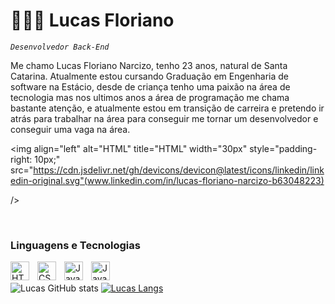 # 👨🏻‍💻​ Lucas Floriano

*`Desenvolvedor Back-End`*

Me chamo Lucas Floriano Narcizo, tenho 23 anos, natural de Santa Catarina. Atualmente estou cursando Graduação em Engenharia de software na Estácio, desde de criança tenho uma paixão na área de tecnologia mas nos ultimos anos a área de programação me chama bastante atenção, e atualmente estou em transição de carreira e pretendo ir atrás para trabalhar na área para conseguir me tornar um desenvolvedor e conseguir uma vaga na área.


<img
align="left"
alt="HTML"
title="HTML"
width="30px"
style="padding-right: 10px;"
src="https://cdn.jsdelivr.net/gh/devicons/devicon@latest/icons/linkedin/linkedin-original.svg"(www.linkedin.com/in/lucas-floriano-narcizo-b63048223) 

/>



      


<br>


### Linguagens e Tecnologias

<div>
<img 
align="left"
alt="HTML"
title="HTML"
width="30px"
style="padding-right: 10px;"
src="https://cdn.jsdelivr.net/gh/devicons/devicon@latest/icons/html5/html5-original.svg" 
/>
<img
align="left"
alt="CSS"
title="CSSt"
width="30px"
style="padding-right: 10px;"
src="https://cdn.jsdelivr.net/gh/devicons/devicon@latest/icons/css3/css3-original.svg" 
/>
<img 
align="left"
alt="Javat"
title="Java"
width="30px"
style="padding-right: 10px;"
src="https://cdn.jsdelivr.net/gh/devicons/devicon@latest/icons/java/java-original-wordmark.svg" 
/>
<img 
align="left"
alt="JavaScript"
title="JavaScript"
width="30px"
style="padding-right: 10px;"
src="https://cdn.jsdelivr.net/gh/devicons/devicon@latest/icons/javascript/javascript-plain.svg"
/>
</div>


<br><br>![Lucas GitHub stats](https://github-readme-stats.vercel.app/api?username=lucasnarcizo&show_icons=true&theme=radical)
[![Lucas Langs](https://github-readme-stats.vercel.app/api/top-langs/?username=lucasnarcizo&hide_progress=true)](https://github.com/anuraghazra/github-readme-stats)

